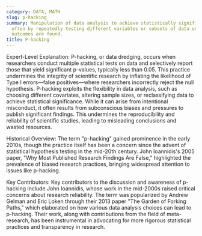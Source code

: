 ```yaml
---
category: DATA, MATH
slug: p-hacking
summary: Manipulation of data analysis to achieve statistically significant results,
  often by repeatedly testing different variables or subsets of data until desirable
  outcomes are found.
title: P-hacking
---
```


Expert-Level Explanation:
P-hacking, or data dredging, occurs when researchers conduct multiple statistical tests on data and selectively report those that yield significant p-values, typically less than 0.05. This practice undermines the integrity of scientific research by inflating the likelihood of Type I errors—false positives—where researchers incorrectly reject the null hypothesis. P-hacking exploits the flexibility in data analysis, such as choosing different covariates, altering sample sizes, or reclassifying data to achieve statistical significance. While it can arise from intentional misconduct, it often results from subconscious biases and pressures to publish significant findings. This undermines the reproducibility and reliability of scientific studies, leading to misleading conclusions and wasted resources.

Historical Overview:
The term "p-hacking" gained prominence in the early 2010s, though the practice itself has been a concern since the advent of statistical hypothesis testing in the mid-20th century. John Ioannidis's 2005 paper, "Why Most Published Research Findings Are False," highlighted the prevalence of biased research practices, bringing widespread attention to issues like p-hacking.

Key Contributors:
Key contributors to the discussion and awareness of p-hacking include John Ioannidis, whose work in the mid-2000s raised critical concerns about research reliability. The term was popularized by Andrew Gelman and Eric Loken through their 2013 paper "The Garden of Forking Paths," which elaborated on how various data analysis choices can lead to p-hacking. Their work, along with contributions from the field of meta-research, has been instrumental in advocating for more rigorous statistical practices and transparency in research.